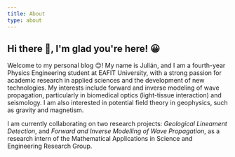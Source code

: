 ```yaml
---
title: About
type: about
---
```


## Hi there 👋, I'm glad you're here! 😀

Welcome to my personal blog 😊! My name is Julián, and I am a fourth-year Physics Engineering student at EAFIT University, with a strong passion for academic research in applied sciences and the development of new technologies. My interests include forward and inverse modeling of wave propagation, particularly in biomedical optics (light-tissue interaction) and seismology. I am also interested in potential field theory in geophysics, such as gravity and magnetism.

I am currently collaborating on two research projects: *Geological Lineament Detection*, and *Forward and Inverse Modelling of Wave Propagation*, as a research intern of the Mathematical Applications in Science and Engineering Research Group.